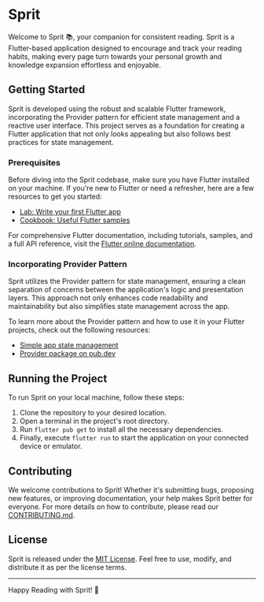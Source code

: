 # Sprit

Welcome to Sprit 📚, your companion for consistent reading. Sprit is a Flutter-based application designed to encourage and track your reading habits, making every page turn towards your personal growth and knowledge expansion effortless and enjoyable.

## Getting Started

Sprit is developed using the robust and scalable Flutter framework, incorporating the Provider pattern for efficient state management and a reactive user interface. This project serves as a foundation for creating a Flutter application that not only looks appealing but also follows best practices for state management.

### Prerequisites

Before diving into the Sprit codebase, make sure you have Flutter installed on your machine. If you're new to Flutter or need a refresher, here are a few resources to get you started:

- [Lab: Write your first Flutter app](https://docs.flutter.dev/get-started/codelab)
- [Cookbook: Useful Flutter samples](https://docs.flutter.dev/cookbook)

For comprehensive Flutter documentation, including tutorials, samples, and a full API reference, visit the [Flutter online documentation](https://docs.flutter.dev/).

### Incorporating Provider Pattern

Sprit utilizes the Provider pattern for state management, ensuring a clean separation of concerns between the application's logic and presentation layers. This approach not only enhances code readability and maintainability but also simplifies state management across the app.

To learn more about the Provider pattern and how to use it in your Flutter projects, check out the following resources:

- [Simple app state management](https://docs.flutter.dev/development/data-and-backend/state-mgmt/simple)
- [Provider package on pub.dev](https://pub.dev/packages/provider)

## Running the Project

To run Sprit on your local machine, follow these steps:

1. Clone the repository to your desired location.
2. Open a terminal in the project's root directory.
3. Run `flutter pub get` to install all the necessary dependencies.
4. Finally, execute `flutter run` to start the application on your connected device or emulator.

## Contributing

We welcome contributions to Sprit! Whether it's submitting bugs, proposing new features, or improving documentation, your help makes Sprit better for everyone. For more details on how to contribute, please read our [CONTRIBUTING.md](CONTRIBUTING.md).

## License

Sprit is released under the [MIT License](LICENSE). Feel free to use, modify, and distribute it as per the license terms.

---

Happy Reading with Sprit! 📖

